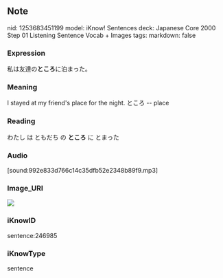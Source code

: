 ## Note
nid: 1253683451199
model: iKnow! Sentences
deck: Japanese Core 2000 Step 01 Listening Sentence Vocab + Images
tags: 
markdown: false

### Expression
<!DOCTYPE html>
<title></title>
私は友達の<b>ところ</b>に泊まった。



### Meaning
I stayed at my friend's place for the night.
ところ -- place

### Reading
<!DOCTYPE html>
<title></title>
わたし は ともだち の <b>ところ</b> に とまった



### Audio
[sound:992e833d766c14c35dfb52e2348b89f9.mp3]

### Image_URI
<!DOCTYPE html>
<title></title>
<img src="7d74a9f1e7550d9dd8fff7536daf3622.jpg">



### iKnowID
sentence:246985

### iKnowType
sentence
